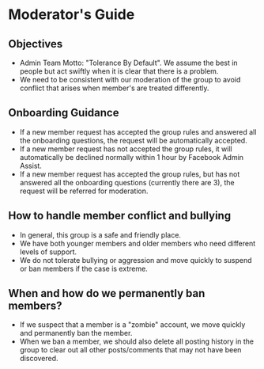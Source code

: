 # Moderator's Guide

## Objectives
- Admin Team Motto: "Tolerance By Default". We assume the best in people but act swiftly when it is clear that there is a problem.
- We need to be consistent with our moderation of the group to avoid conflict that arises when member's are treated differently.

## Onboarding Guidance
- If a new member request has accepted the group rules and answered all the onboarding questions, the request will be automatically accepted.
- If a new member request has not accepted the group rules, it will automatically be declined normally within 1 hour by Facebook Admin Assist.
- If a new member request has accepted the group rules, but has not answered all the onboarding questions (currently there are 3), the request will be referred for moderation.

## How to handle member conflict and bullying
- In general, this group is a safe and friendly place.
- We have both younger members and older members who need different levels of support.
- We do not tolerate bullying or aggression and move quickly to suspend or ban members if the case is extreme.

## When and how do we permanently ban members?
- If we suspect that a member is a "zombie" account, we move quickly and permanently ban the member.
- When we ban a member, we should also delete all posting history in the group to clear out all other posts/comments that may not have been discovered.
